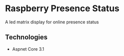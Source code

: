 # Raspberry Presence Status

A led matrix display for online presence status

## Technologies

-   Aspnet Core 3.1
